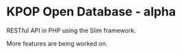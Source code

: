 # KPOP Open Database  - alpha  #

RESTful API in PHP using the Slim framework.

More features are being worked on.

